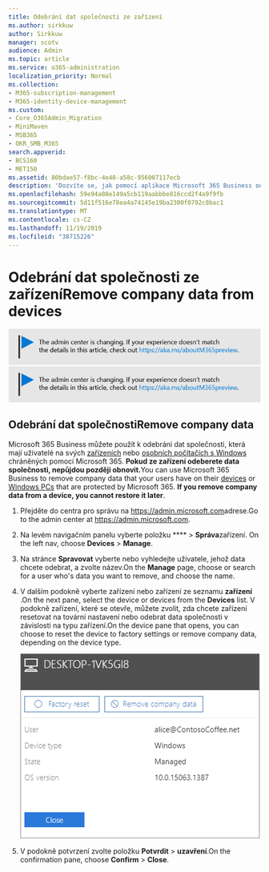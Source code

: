 ```yaml
---
title: Odebrání dat společnosti ze zařízení
ms.author: sirkkuw
author: Sirkkuw
manager: scotv
audience: Admin
ms.topic: article
ms.service: o365-administration
localization_priority: Normal
ms.collection:
- M365-subscription-management
- M365-identity-device-management
ms.custom:
- Core_O365Admin_Migration
- MiniMaven
- MSB365
- OKR_SMB_M365
search.appverid:
- BCS160
- MET150
ms.assetid: 80bdae57-f8bc-4e40-a58c-956007117ecb
description: 'Dozvíte se, jak pomocí aplikace Microsoft 365 Business odebrat data společnosti z uživatelských zařízení nebo počítačů se systémem Windows. '
ms.openlocfilehash: 59e94a08e149a5cb119aabbbe816ccd2f4a9f9fb
ms.sourcegitcommit: 5d11f516e78ea4a74145e19ba2300f0792c8bac1
ms.translationtype: MT
ms.contentlocale: cs-CZ
ms.lasthandoff: 11/19/2019
ms.locfileid: "38715226"
---
```

# <a name="remove-company-data-from-devices"></a><span data-ttu-id="9eff1-103">Odebrání dat společnosti ze zařízení</span><span class="sxs-lookup"><span data-stu-id="9eff1-103">Remove company data from devices</span></span>

<span data-ttu-id="9eff1-104">[![Popis s informacemi o tom, jak se mění centrum pro správu. Další podrobnosti najdete na aka.ms/aboutM365preview.](media/m365admincenterchanging.png)](https://docs.microsoft.com/office365/admin/microsoft-365-admin-center-preview)</span><span class="sxs-lookup"><span data-stu-id="9eff1-104">[![Label to let you know the admin center is changing and you can find more details at aka.ms/aboutM365preview.](media/m365admincenterchanging.png)](https://docs.microsoft.com/office365/admin/microsoft-365-admin-center-preview)</span></span>

## <a name="remove-company-data"></a><span data-ttu-id="9eff1-105">Odebrání dat společnosti</span><span class="sxs-lookup"><span data-stu-id="9eff1-105">Remove company data</span></span>

<span data-ttu-id="9eff1-p101">Microsoft 365 Business můžete použít k odebrání dat společnosti, která mají uživatelé na svých [zařízeních](app-protection-settings-for-android-and-ios.md) nebo [osobních počítačích s Windows](protection-settings-for-windows-10-devices.md) chráněných pomocí Microsoft 365. **Pokud ze zařízení odeberete data společnosti, nepůjdou později obnovit.**</span><span class="sxs-lookup"><span data-stu-id="9eff1-p101">You can use Microsoft 365 Business to remove company data that your users have on their [devices](app-protection-settings-for-android-and-ios.md) or [Windows PCs](protection-settings-for-windows-10-devices.md) that are protected by Microsoft 365. **If you remove company data from a device, you cannot restore it later**.</span></span> 
  
1. <span data-ttu-id="9eff1-108">Přejděte do centra pro správu na <a href="https://go.microsoft.com/fwlink/p/?linkid=837890" target="_blank">https://admin.microsoft.com</a>adrese.</span><span class="sxs-lookup"><span data-stu-id="9eff1-108">Go to the admin center at <a href="https://go.microsoft.com/fwlink/p/?linkid=837890" target="_blank">https://admin.microsoft.com</a>.</span></span>
    
2. <span data-ttu-id="9eff1-109">Na levém navigačním panelu vyberte položku \*\*\*\* \> **Správa**zařízení.  </span><span class="sxs-lookup"><span data-stu-id="9eff1-109">On the left nav, choose **Devices**  \> **Manage**.</span></span>
  
3. <span data-ttu-id="9eff1-110">Na stránce **Spravovat** vyberte nebo vyhledejte uživatele, jehož data chcete odebrat, a zvolte název.</span><span class="sxs-lookup"><span data-stu-id="9eff1-110">On the **Manage** page, choose or search for a user who's data you want to remove, and choose the name.</span></span> 
    
4. <span data-ttu-id="9eff1-111">V dalším podokně vyberte zařízení nebo zařízení ze seznamu **zařízení** .</span><span class="sxs-lookup"><span data-stu-id="9eff1-111">On the next pane, select the device or devices from the **Devices** list.</span></span> <span data-ttu-id="9eff1-112">V podokně zařízení, které se otevře, můžete zvolit, zda chcete zařízení resetovat na tovární nastavení nebo odebrat data společnosti v závislosti na typu zařízení.</span><span class="sxs-lookup"><span data-stu-id="9eff1-112">On the device pane that opens, you can choose to reset the device to factory settings or remove company data, depending on the device type.</span></span> 
    
    ![V podokně dat odebrání společnosti vyberte zařízení, ze kterého chcete data odebrat.](media/resetorremove.png)
  
5. <span data-ttu-id="9eff1-114">V podokně potvrzení zvolte položku **Potvrdit** \> **uzavření**.</span><span class="sxs-lookup"><span data-stu-id="9eff1-114">On the confirmation pane, choose **Confirm** \> **Close**.</span></span>
    


